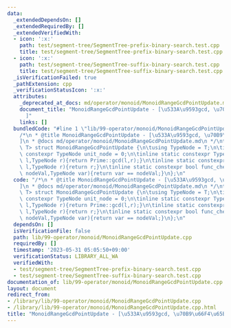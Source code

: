 ```yaml
---
data:
  _extendedDependsOn: []
  _extendedRequiredBy: []
  _extendedVerifiedWith:
  - icon: ':x:'
    path: test/segment-tree/SegmentTree-prefix-binary-search.test.cpp
    title: test/segment-tree/SegmentTree-prefix-binary-search.test.cpp
  - icon: ':x:'
    path: test/segment-tree/SegmentTree-suffix-binary-search.test.cpp
    title: test/segment-tree/SegmentTree-suffix-binary-search.test.cpp
  _isVerificationFailed: true
  _pathExtension: cpp
  _verificationStatusIcon: ':x:'
  attributes:
    _deprecated_at_docs: md/operator/monoid/MonoidRangeGcdPointUpdate.md
    document_title: "MonoidRangeGcdPointUpdate - [\u533A\u9593gcd, \u70B9\u66F4\u65B0\
      ]"
    links: []
  bundledCode: "#line 1 \"lib/99-operator/monoid/MonoidRangeGcdPointUpdate.cpp\"\n\
    /*\n * @title MonoidRangeGcdPointUpdate - [\u533A\u9593gcd, \u70B9\u66F4\u65B0\
    ]\n * @docs md/operator/monoid/MonoidRangeGcdPointUpdate.md\n */\ntemplate<class\
    \ T> struct MonoidRangeGcdPointUpdate {\n\tusing TypeNode = T;\n\tinline static\
    \ constexpr TypeNode unit_node = 0;\n\tinline static constexpr TypeNode func_fold(TypeNode\
    \ l,TypeNode r){return Prime::gcd(l,r);}\n\tinline static constexpr TypeNode func_operate(TypeNode\
    \ l,TypeNode r){return r;}\n\tinline static constexpr bool func_check(TypeNode\
    \ nodeVal,TypeNode var){return var == nodeVal;}\n};\n"
  code: "/*\n * @title MonoidRangeGcdPointUpdate - [\u533A\u9593gcd, \u70B9\u66F4\u65B0\
    ]\n * @docs md/operator/monoid/MonoidRangeGcdPointUpdate.md\n */\ntemplate<class\
    \ T> struct MonoidRangeGcdPointUpdate {\n\tusing TypeNode = T;\n\tinline static\
    \ constexpr TypeNode unit_node = 0;\n\tinline static constexpr TypeNode func_fold(TypeNode\
    \ l,TypeNode r){return Prime::gcd(l,r);}\n\tinline static constexpr TypeNode func_operate(TypeNode\
    \ l,TypeNode r){return r;}\n\tinline static constexpr bool func_check(TypeNode\
    \ nodeVal,TypeNode var){return var == nodeVal;}\n};\n"
  dependsOn: []
  isVerificationFile: false
  path: lib/99-operator/monoid/MonoidRangeGcdPointUpdate.cpp
  requiredBy: []
  timestamp: '2023-05-31 05:05:50+09:00'
  verificationStatus: LIBRARY_ALL_WA
  verifiedWith:
  - test/segment-tree/SegmentTree-prefix-binary-search.test.cpp
  - test/segment-tree/SegmentTree-suffix-binary-search.test.cpp
documentation_of: lib/99-operator/monoid/MonoidRangeGcdPointUpdate.cpp
layout: document
redirect_from:
- /library/lib/99-operator/monoid/MonoidRangeGcdPointUpdate.cpp
- /library/lib/99-operator/monoid/MonoidRangeGcdPointUpdate.cpp.html
title: "MonoidRangeGcdPointUpdate - [\u533A\u9593gcd, \u70B9\u66F4\u65B0]"
---
```

